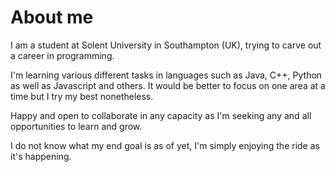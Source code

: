 # About me

I am a student at Solent University in Southampton (UK), trying to carve out a career in programming.

I'm learning various different tasks in languages such as Java, C++, Python as well as Javascript and others. It would be 
better to focus on one area at a time but I try my best nonetheless. 

Happy and open to collaborate in any capacity as I'm seeking any and all opportunities to learn and grow.

I do not know what my end goal is as of yet, I'm simply enjoying the ride as it's happening.



<!--
**45inertia/45inertia** is a ✨ _special_ ✨ repository because its `README.md` (this file) appears on your GitHub profile.

Here are some ideas to get you started:

- 🔭 I’m currently working on ...
- 🌱 I’m currently learning ...
- 👯 I’m looking to collaborate on ...
- 🤔 I’m looking for help with ...
- 💬 Ask me about ...
- 📫 How to reach me: ...
- 😄 Pronouns: ...
- ⚡ Fun fact: ...
-->
